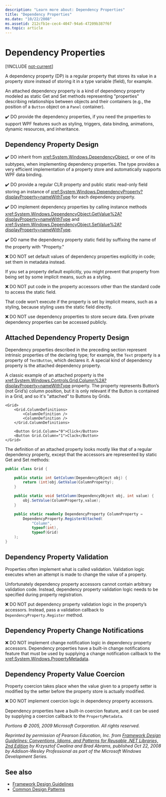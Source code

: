 ```yaml
---
description: "Learn more about: Dependency Properties"
title: "Dependency Properties"
ms.date: "10/22/2008"
ms.assetid: 212cfb1e-cec4-4047-94a6-47209b387f6f
ms.topic: article
---
```

# Dependency Properties

[!INCLUDE [not-current](includes/not-current.md)]

A dependency property (DP) is a regular property that stores its value in a property store instead of storing it in a type variable (field), for example.

 An attached dependency property is a kind of dependency property modeled as static Get and Set methods representing "properties" describing relationships between objects and their containers (e.g., the position of a `Button` object on a `Panel` container).

 ✔️ DO provide the dependency properties, if you need the properties to support WPF features such as styling, triggers, data binding, animations, dynamic resources, and inheritance.

## Dependency Property Design

 ✔️ DO inherit from <xref:System.Windows.DependencyObject>, or one of its subtypes, when implementing dependency properties. The type provides a very efficient implementation of a property store and automatically supports WPF data binding.

 ✔️ DO provide a regular CLR property and public static read-only field storing an instance of <xref:System.Windows.DependencyProperty?displayProperty=nameWithType> for each dependency property.

 ✔️ DO implement dependency properties by calling instance methods <xref:System.Windows.DependencyObject.GetValue%2A?displayProperty=nameWithType> and <xref:System.Windows.DependencyObject.SetValue%2A?displayProperty=nameWithType>.

 ✔️ DO name the dependency property static field by suffixing the name of the property with "Property."

 ❌ DO NOT set default values of dependency properties explicitly in code; set them in metadata instead.

 If you set a property default explicitly, you might prevent that property from being set by some implicit means, such as a styling.

 ❌ DO NOT put code in the property accessors other than the standard code to access the static field.

 That code won’t execute if the property is set by implicit means, such as a styling, because styling uses the static field directly.

 ❌ DO NOT use dependency properties to store secure data. Even private dependency properties can be accessed publicly.

## Attached Dependency Property Design

 Dependency properties described in the preceding section represent intrinsic properties of the declaring type; for example, the `Text` property is a property of `TextButton`, which declares it. A special kind of dependency property is the attached dependency property.

 A classic example of an attached property is the <xref:System.Windows.Controls.Grid.Column%2A?displayProperty=nameWithType> property. The property represents Button’s (not Grid’s) column position, but it is only relevant if the Button is contained in a Grid, and so it's "attached" to Buttons by Grids.

```xaml
<Grid>
    <Grid.ColumnDefinitions>
        <ColumnDefinition />
        <ColumnDefinition />
    </Grid.ColumnDefinitions>

    <Button Grid.Column="0">Click</Button>
    <Button Grid.Column="1">Clack</Button>
</Grid>
```

 The definition of an attached property looks mostly like that of a regular dependency property, except that the accessors are represented by static Get and Set methods:

```csharp
public class Grid {

    public static int GetColumn(DependencyObject obj) {
        return (int)obj.GetValue(ColumnProperty);
    }

    public static void SetColumn(DependencyObject obj, int value) {
        obj.SetValue(ColumnProperty,value);
    }

    public static readonly DependencyProperty ColumnProperty =
        DependencyProperty.RegisterAttached(
            "Column",
            typeof(int),
            typeof(Grid)
    );
}
```

## Dependency Property Validation

 Properties often implement what is called validation. Validation logic executes when an attempt is made to change the value of a property.

 Unfortunately dependency property accessors cannot contain arbitrary validation code. Instead, dependency property validation logic needs to be specified during property registration.

 ❌ DO NOT put dependency property validation logic in the property’s accessors. Instead, pass a validation callback to `DependencyProperty.Register` method.

## Dependency Property Change Notifications

 ❌ DO NOT implement change notification logic in dependency property accessors. Dependency properties have a built-in change notifications feature that must be used by supplying a change notification callback to the <xref:System.Windows.PropertyMetadata>.

## Dependency Property Value Coercion

 Property coercion takes place when the value given to a property setter is modified by the setter before the property store is actually modified.

 ❌ DO NOT implement coercion logic in dependency property accessors.

 Dependency properties have a built-in coercion feature, and it can be used by supplying a coercion callback to the `PropertyMetadata`.

 *Portions © 2005, 2009 Microsoft Corporation. All rights reserved.*

 *Reprinted by permission of Pearson Education, Inc. from [Framework Design Guidelines: Conventions, Idioms, and Patterns for Reusable .NET Libraries, 2nd Edition](https://www.informit.com/store/framework-design-guidelines-conventions-idioms-and-9780321545619) by Krzysztof Cwalina and Brad Abrams, published Oct 22, 2008 by Addison-Wesley Professional as part of the Microsoft Windows Development Series.*

## See also

- [Framework Design Guidelines](index.md)
- [Common Design Patterns](common-design-patterns.md)
